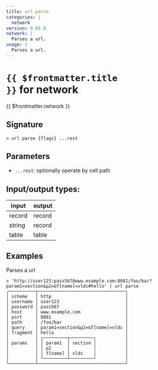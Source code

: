 ```yaml
---
title: url parse
categories: |
  network
version: 0.85.0
network: |
  Parses a url.
usage: |
  Parses a url.
---
```

<!-- This file is automatically generated. Please edit the command in https://github.com/nushell/nushell instead. -->

# <code>{{ $frontmatter.title }}</code> for network

<div class='command-title'>{{ $frontmatter.network }}</div>

## Signature

```> url parse {flags} ...rest```

## Parameters

 -  `...rest`: optionally operate by cell path


## Input/output types:

| input  | output |
| ------ | ------ |
| record | record |
| string | record |
| table  | table  |
## Examples

Parses a url
```nu
> 'http://user123:pass567@www.example.com:8081/foo/bar?param1=section&p2=&f[name]=vldc#hello' | url parse
╭──────────┬─────────────────────────────────╮
│ scheme   │ http                            │
│ username │ user123                         │
│ password │ pass567                         │
│ host     │ www.example.com                 │
│ port     │ 8081                            │
│ path     │ /foo/bar                        │
│ query    │ param1=section&p2=&f[name]=vldc │
│ fragment │ hello                           │
│          │ ╭─────────┬─────────╮           │
│ params   │ │ param1  │ section │           │
│          │ │ p2      │         │           │
│          │ │ f[name] │ vldc    │           │
│          │ ╰─────────┴─────────╯           │
╰──────────┴─────────────────────────────────╯
```
